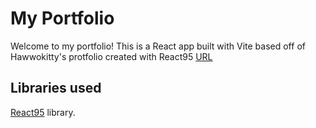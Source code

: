 # My Portfolio

Welcome to my portfolio! This is a React app built with Vite based off of  Hawwokitty's protfolio created with React95 [URL](https://github.com/hawwokitty/my-portfolio)

## Libraries used
[React95](https://github.com/React95/React95) library.

